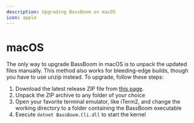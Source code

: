 ```yaml
---
description: Upgrading BassBoom on macOS
icon: apple
---
```


# macOS

The only way to upgrade BassBoom in macOS is to unpack the updated files manually. This method also works for bleeding-edge builds, though you have to use unzip instead. To upgrade, follow these steps:

1. Download the latest release ZIP file from [this page](https://github.com/Aptivi/BassBoom/releases).
2. Unpack the ZIP archive to any folder of your choice
3. Open your favorite terminal emulator, like iTerm2, and change the working directory to a folder containing the BassBoom executable
4. Execute `dotnet BassBoom.Cli.dll` to start the kernel
